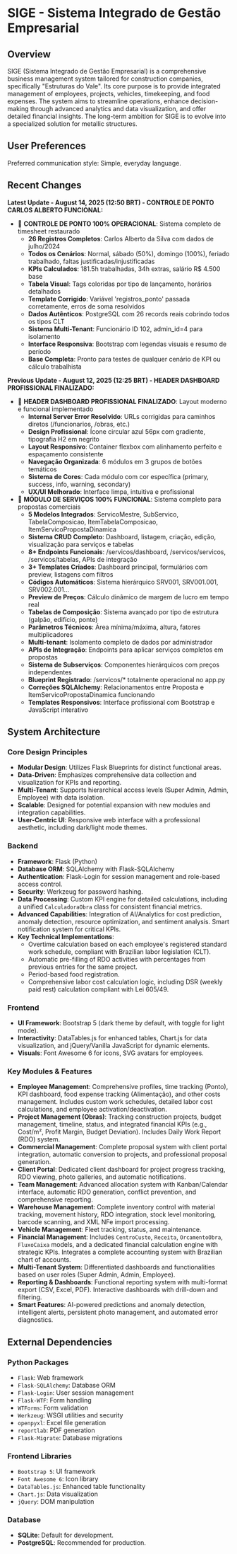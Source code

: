 # SIGE - Sistema Integrado de Gestão Empresarial

## Overview

SIGE (Sistema Integrado de Gestão Empresarial) is a comprehensive business management system tailored for construction companies, specifically "Estruturas do Vale". Its core purpose is to provide integrated management of employees, projects, vehicles, timekeeping, and food expenses. The system aims to streamline operations, enhance decision-making through advanced analytics and data visualization, and offer detailed financial insights. The long-term ambition for SIGE is to evolve into a specialized solution for metallic structures.

## User Preferences

Preferred communication style: Simple, everyday language.

## Recent Changes

**Latest Update - August 14, 2025 (12:50 BRT) - CONTROLE DE PONTO CARLOS ALBERTO FUNCIONAL:**
- 🎯 **CONTROLE DE PONTO 100% OPERACIONAL**: Sistema completo de timesheet restaurado
  - **26 Registros Completos**: Carlos Alberto da Silva com dados de julho/2024
  - **Todos os Cenários**: Normal, sábado (50%), domingo (100%), feriado trabalhado, faltas justificadas/injustificadas
  - **KPIs Calculados**: 181.5h trabalhadas, 34h extras, salário R$ 4.500 base
  - **Tabela Visual**: Tags coloridas por tipo de lançamento, horários detalhados
  - **Template Corrigido**: Variável 'registros_ponto' passada corretamente, erros de soma resolvidos
  - **Dados Autênticos**: PostgreSQL com 26 records reais cobrindo todos os tipos CLT
  - **Sistema Multi-Tenant**: Funcionário ID 102, admin_id=4 para isolamento
  - **Interface Responsiva**: Bootstrap com legendas visuais e resumo de período
  - **Base Completa**: Pronto para testes de qualquer cenário de KPI ou cálculo trabalhista

**Previous Update - August 12, 2025 (12:25 BRT) - HEADER DASHBOARD PROFISSIONAL FINALIZADO:**
- 🎨 **HEADER DASHBOARD PROFISSIONAL FINALIZADO**: Layout moderno e funcional implementado
  - **Internal Server Error Resolvido**: URLs corrigidas para caminhos diretos (/funcionarios, /obras, etc.)
  - **Design Profissional**: Ícone circular azul 56px com gradiente, tipografia H2 em negrito
  - **Layout Responsivo**: Container flexbox com alinhamento perfeito e espaçamento consistente
  - **Navegação Organizada**: 6 módulos em 3 grupos de botões temáticos
  - **Sistema de Cores**: Cada módulo com cor específica (primary, success, info, warning, secondary)
  - **UX/UI Melhorado**: Interface limpa, intuitiva e profissional
- 🎯 **MÓDULO DE SERVIÇOS 100% FUNCIONAL**: Sistema completo para propostas comerciais
  - **5 Modelos Integrados**: ServicoMestre, SubServico, TabelaComposicao, ItemTabelaComposicao, ItemServicoPropostaDinamica
  - **Sistema CRUD Completo**: Dashboard, listagem, criação, edição, visualização para serviços e tabelas
  - **8+ Endpoints Funcionais**: /servicos/dashboard, /servicos/servicos, /servicos/tabelas, APIs de integração
  - **3+ Templates Criados**: Dashboard principal, formulários com preview, listagens com filtros
  - **Códigos Automáticos**: Sistema hierárquico SRV001, SRV001.001, SRV002.001...
  - **Preview de Preços**: Cálculo dinâmico de margem de lucro em tempo real
  - **Tabelas de Composição**: Sistema avançado por tipo de estrutura (galpão, edifício, ponte)
  - **Parâmetros Técnicos**: Área mínima/máxima, altura, fatores multiplicadores
  - **Multi-tenant**: Isolamento completo de dados por administrador
  - **APIs de Integração**: Endpoints para aplicar serviços completos em propostas
  - **Sistema de Subserviços**: Componentes hierárquicos com preços independentes
  - **Blueprint Registrado**: /servicos/* totalmente operacional no app.py
  - **Correções SQLAlchemy**: Relacionamentos entre Proposta e ItemServicoPropostaDinamica funcionando
  - **Templates Responsivos**: Interface profissional com Bootstrap e JavaScript interativo

## System Architecture

### Core Design Principles
- **Modular Design**: Utilizes Flask Blueprints for distinct functional areas.
- **Data-Driven**: Emphasizes comprehensive data collection and visualization for KPIs and reporting.
- **Multi-Tenant**: Supports hierarchical access levels (Super Admin, Admin, Employee) with data isolation.
- **Scalable**: Designed for potential expansion with new modules and integration capabilities.
- **User-Centric UI**: Responsive web interface with a professional aesthetic, including dark/light mode themes.

### Backend
- **Framework**: Flask (Python)
- **Database ORM**: SQLAlchemy with Flask-SQLAlchemy
- **Authentication**: Flask-Login for session management and role-based access control.
- **Security**: Werkzeug for password hashing.
- **Data Processing**: Custom KPI engine for detailed calculations, including a unified `CalculadoraObra` class for consistent financial metrics.
- **Advanced Capabilities**: Integration of AI/Analytics for cost prediction, anomaly detection, resource optimization, and sentiment analysis. Smart notification system for critical KPIs.
- **Key Technical Implementations**:
    - Overtime calculation based on each employee's registered standard work schedule, compliant with Brazilian labor legislation (CLT).
    - Automatic pre-filling of RDO activities with percentages from previous entries for the same project.
    - Period-based food registration.
    - Comprehensive labor cost calculation logic, including DSR (weekly paid rest) calculation compliant with Lei 605/49.

### Frontend
- **UI Framework**: Bootstrap 5 (dark theme by default, with toggle for light mode).
- **Interactivity**: DataTables.js for enhanced tables, Chart.js for data visualization, and jQuery/Vanilla JavaScript for dynamic elements.
- **Visuals**: Font Awesome 6 for icons, SVG avatars for employees.

### Key Modules & Features
- **Employee Management**: Comprehensive profiles, time tracking (Ponto), KPI dashboard, food expense tracking (Alimentação), and other costs management. Includes custom work schedules, detailed labor cost calculations, and employee activation/deactivation.
- **Project Management (Obras)**: Tracking construction projects, budget management, timeline, status, and integrated financial KPIs (e.g., Cost/m², Profit Margin, Budget Deviation). Includes Daily Work Report (RDO) system.
- **Commercial Management**: Complete proposal system with client portal integration, automatic conversion to projects, and professional proposal generation.
- **Client Portal**: Dedicated client dashboard for project progress tracking, RDO viewing, photo galleries, and automatic notifications.
- **Team Management**: Advanced allocation system with Kanban/Calendar interface, automatic RDO generation, conflict prevention, and comprehensive reporting.
- **Warehouse Management**: Complete inventory control with material tracking, movement history, RDO integration, stock level monitoring, barcode scanning, and XML NFe import processing.
- **Vehicle Management**: Fleet tracking, status, and maintenance.
- **Financial Management**: Includes `CentroCusto`, `Receita`, `OrcamentoObra`, `FluxoCaixa` models, and a dedicated financial calculation engine with strategic KPIs. Integrates a complete accounting system with Brazilian chart of accounts.
- **Multi-Tenant System**: Differentiated dashboards and functionalities based on user roles (Super Admin, Admin, Employee).
- **Reporting & Dashboards**: Functional reporting system with multi-format export (CSV, Excel, PDF). Interactive dashboards with drill-down and filtering.
- **Smart Features**: AI-powered predictions and anomaly detection, intelligent alerts, persistent photo management, and automated error diagnostics.

## External Dependencies

### Python Packages
- `Flask`: Web framework
- `Flask-SQLAlchemy`: Database ORM
- `Flask-Login`: User session management
- `Flask-WTF`: Form handling
- `WTForms`: Form validation
- `Werkzeug`: WSGI utilities and security
- `openpyxl`: Excel file generation
- `reportlab`: PDF generation
- `Flask-Migrate`: Database migrations

### Frontend Libraries
- `Bootstrap 5`: UI framework
- `Font Awesome 6`: Icon library
- `DataTables.js`: Enhanced table functionality
- `Chart.js`: Data visualization
- `jQuery`: DOM manipulation

### Database
- **SQLite**: Default for development.
- **PostgreSQL**: Recommended for production.